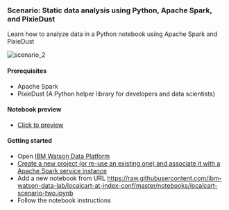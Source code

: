 ### Scenario: Static data analysis using Python, Apache Spark, and PixieDust

Learn how to analyze data in a Python notebook using Apache Spark and PixieDust

![scenario_2](https://raw.githubusercontent.com/ibm-watson-data-lab/localcart-at-index-conf/master/images/scenario_2.png)

#### Prerequisites
 * Apache Spark
 * PixieDust (A Python helper library for developers and data scientists)

#### Notebook preview

 * [Click to preview](https://dataplatform.ibm.com/analytics/notebooks/v2/a363c67d-3320-4f08-9e02-f279777677dd/view?access_token=a328fb8c5349618a24db974634ec9be61eac2bc79e1d779f21d4ac31a0afd663)
 
#### Getting started

* Open [IBM Watson Data Platform](http://datascience.ibm.com/analytics)
* [Create a new project (or re-use an existing one) and associate it with a Apache Spark service instance](https://dataplatform.ibm.com/projects?context=analytics)
* Add a new notebook from URL https://raw.githubusercontent.com/ibm-watson-data-lab/localcart-at-index-conf/master/notebooks/localcart-scenario-two.ipynb
* Follow the notebook instructions
